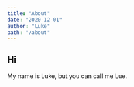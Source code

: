 ```yaml
---
title: "About"
date: "2020-12-01"
author: "Luke"
path: "/about"
---
```


## Hi

My name is Luke, but you can call me Lue.